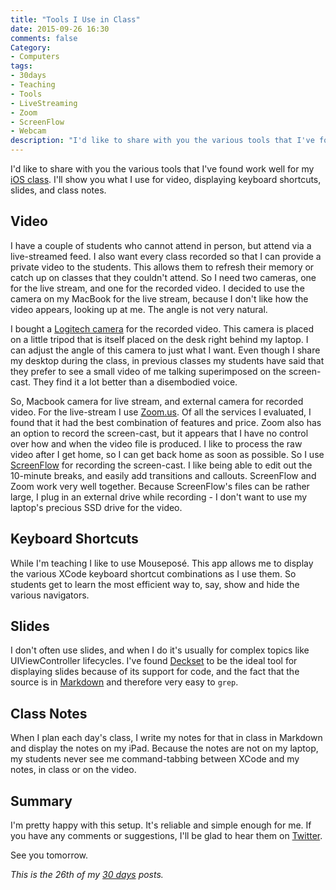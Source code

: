 ```yaml
---
title: "Tools I Use in Class"
date: 2015-09-26 16:30
comments: false
Category:
- Computers
tags:
- 30days
- Teaching
- Tools
- LiveStreaming
- Zoom
- ScreenFlow
- Webcam
description: "I'd like to share with you the various tools that I've found work well for my iOS class. I'll show you what I use for video, displaying keyboard shortcuts, slides, and class notes."
---
```


I'd like to share with you the various tools that I've found work well for my [iOS class][class]. I'll show you what I use for video, displaying keyboard shortcuts, slides, and class notes.

<!-- more -->

## Video 

I have a couple of students who cannot attend in person, but attend via a live-streamed feed. I also want every class recorded so that I can provide a private video to the students. This allows them to refresh their memory or 
catch up on classes that they couldn't attend. So I need two cameras, one for the live stream, and one for the recorded video. I decided to use the camera on my MacBook for the live stream, because I don't like how the video appears, looking up at me. The angle is not very natural. 

I bought a [Logitech camera][webcam] for the recorded video. This camera is placed on a little tripod that is itself placed on the desk right behind my laptop. I can adjust the angle of this camera to just what I want. Even though I share my desktop during the class, in previous classes my students have said that they prefer to see a small video of me talking superimposed on the screen-cast. They find it a lot better than a disembodied voice. 

So, Macbook camera for live stream, and external camera for recorded video. For the live-stream I use [Zoom.us][zoom]. Of all the services I evaluated, I found that it had the best combination of features and price. Zoom also has an option to record the screen-cast, but it appears that I have no control over how and when the video file is produced. I like to process the raw video after I get home, so I can get back home as soon as possible. So I use [ScreenFlow][screenflow] for recording the screen-cast. I like being able to edit out the 10-minute breaks, and easily add transitions and callouts. ScreenFlow and Zoom work very well together. Because ScreenFlow's files can be rather large, I plug in an external drive while recording - I don't want to use my laptop's precious SSD drive for the video. 

## Keyboard Shortcuts

While I'm teaching I like to use Mouseposé. This app allows me to display the various XCode keyboard shortcut combinations as I use them. So students get to learn the most efficient way to, say, show and hide the various navigators. 

## Slides

I don't often use slides, and when I do it's usually for complex topics like UIViewController lifecycles. I've found [Deckset][deckset] to be the ideal tool for displaying slides because of its support for code, and the fact that the source is in [Markdown][markdown] and therefore very easy to `grep`. 

## Class Notes

When I plan each day's class, I write my notes for that in class in Markdown and display the notes on my iPad. Because the notes are not on my laptop, my students never see me command-tabbing between XCode and my notes, in class or on the video. 

## Summary

I'm pretty happy with this setup. It's reliable and simple enough for me.  If you have any comments or suggestions, I'll be glad to hear them on [Twitter][twitter]. 

See you tomorrow.

_This is the 26th of my [30 days][] posts._

[30 days]: /2015/08/31/30-days/
[webcam]: http://www.amazon.com/gp/product/B004YW7WCY
[class]: http://aijazansari.com/2015/09/18/giving-back/
[mousepose]: http://boinx.com/mousepose/overview/
[screenflow]: http://www.telestream.net/screenflow/overview.htm
[zoom]: http://zoom.us/
[markdown]: http://daringfireball.net/projects/markdown/
[twitter]: https://twitter.com/_aijaz_
[deckset]: http://www.decksetapp.com/
